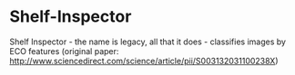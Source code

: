 # Shelf-Inspector
Shelf Inspector - the name is legacy, all that it does - classifies images by ECO features (original paper: http://www.sciencedirect.com/science/article/pii/S003132031100238X)
